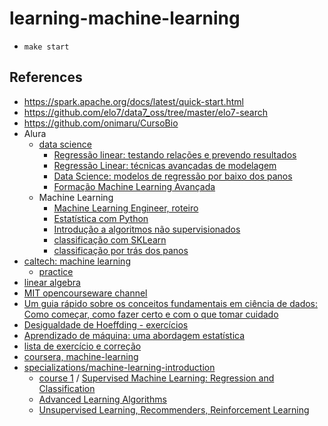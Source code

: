 # learning-machine-learning

- `make start`


## References

- https://spark.apache.org/docs/latest/quick-start.html
- https://github.com/elo7/data7_oss/tree/master/elo7-search
- https://github.com/onimaru/CursoBio
- Alura
  - [data science](https://cursos.alura.com.br/course/data-science-primeiros-passos/task/49679)
    - [Regressão linear: testando relações e prevendo resultados](https://cursos.alura.com.br/course/data-science-modelo-regressao-linear/task/49590?preRequirementFrom=data-science-regressao-linear)
    - [Regressão Linear: técnicas avançadas de modelagem](https://cursos.alura.com.br/course/data-science-modelo-regressao-linear-assimetria-statsmodel?preRequirementFrom=data-science-regressao-linear)
    - [Data Science: modelos de regressão por baixo dos panos](https://cursos.alura.com.br/course/data-science-regressao-linear)
    - [Formação Machine Learning Avançada](https://www.alura.com.br/formacao-machine-learning-avancada)
  - Machine Learning
    - [Machine Learning Engineer, roteiro](https://cursos.alura.com.br/machine-learning-engineer-sthefanie-premebida-1619551696154-p149542)
    - [Estatística com Python](https://cursos.alura.com.br/formacao-estatistica-python)
    - [Introdução a algoritmos não supervisionados](https://cursos.alura.com.br/course/machine-learning-algoritmos-nao-supervisionados)
    - [classificação com SKLearn](https://cursos.alura.com.br/course/machine-learning-introducao-a-classificacao-com-sklearn/task/46776)
    - [classificação por trás dos panos](https://cursos.alura.com.br/course/introducao-a-machine-learning-com-classificacao)
- [caltech: machine learning](https://www.youtube.com/playlist?list=PLD63A284B7615313A)
  - [practice](https://cursos.alura.com.br/course/machine-learning-introducao-a-classificacao-com-sklearn/task/46780)
- [linear algebra](https://www.youtube.com/watch?v=YeyrH-Oc2p4&list=PL221E2BBF13BECF6C&index=2)
- [MIT opencourseware channel](https://www.youtube.com/c/mitocw/playlists?view=50&sort=dd&shelf_id=3)
- [Um guia rápido sobre os conceitos fundamentais em ciência de dados: Como começar, como fazer certo e com o que tomar cuidado
](https://www.researchgate.net/profile/Yaohao-Peng-2/publication/357284591_Um_guia_rapido_sobre_os_conceitos_fundamentais_em_ciencia_de_dados_Como_comecar_como_fazer_certo_e_com_o_que_tomar_cuidado/links/61c4c1c73a325b4ed6398a71/Um-guia-rapido-sobre-os-conceitos-fundamentais-em-ciencia-de-dados-Como-comecar-como-fazer-certo-e-com-o-que-tomar-cuidado.pdf)
- [Desigualdade de Hoeffding - exercícios](https://edisciplinas.usp.br/pluginfile.php/6627082/mod_resource/content/2/notas_e_exercicios_hoeffding_mae326_.pdf)
- [Aprendizado de máquina: uma abordagem estatística](http://www.rizbicki.ufscar.br/AME.pdf)
- [lista de exercício e correção](https://www.ime.usp.br/~fanajman/aprend_estat/)
- [coursera, machine-learning](https://pt.coursera.org/learn/machine-learning)
- [specializations/machine-learning-introduction](https://www.coursera.org/specializations/machine-learning-introduction)
  - [course 1](/src/machine-learning-introduction/C1) / [Supervised Machine Learning: Regression and Classification](https://www.coursera.org/learn/machine-learning/home/welcome)
  - [Advanced Learning Algorithms](https://www.coursera.org/learn/advanced-learning-algorithms?specialization=machine-learning-introduction)
  - [Unsupervised Learning, Recommenders, Reinforcement Learning](https://www.coursera.org/learn/unsupervised-learning-recommenders-reinforcement-learning?specialization=machine-learning-introduction)
